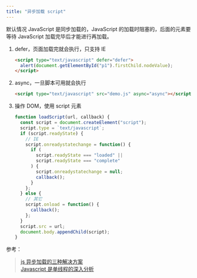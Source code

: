 ```yaml
---
title: "异步加载 script"
---
```


默认情况 JavaScript 是同步加载的，JavaScript 的加载时阻塞的，后面的元素要等待 JavaScript 加载完毕后才能进行再加载。

1. defer，页面加载完就会执行，只支持 IE

   ```html
   <script type="text/javascript" defer="defer">
     alert(document.getElementById("p1").firstChild.nodeValue);
   </script>
   ```

1. async，一旦脚本可用就会执行

   ```html
   <script type="text/javascript" src="demo.js" async="async"></script>
   ```

1. 操作 DOM，使用 script 元素

   ```javascript
   function loadScript(url, callback) {
     const script = document.createElement("script");
     script.type = `text/javascript`;
     if (script.readyState) {
       // IE
       script.onreadystatechange = function() {
         if (
           script.readyState === "loaded" ||
           script.readyState === "complete"
         ) {
           script.onreadystatechange = null;
           callback();
         }
       };
     } else {
       // 其它
       script.onload = function() {
         callback();
       };
     }
     script.src = url;
     document.body.appendChild(script);
   }
   ```

参考：

> [js 异步加载的三种解决方案](https://www.jb51.net/article/34491.htm)  
> [Javascript 是单线程的深入分析](https://www.cnblogs.com/Mainz/p/3552717.html)

